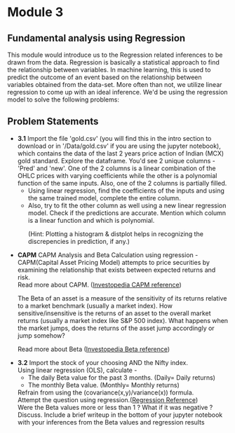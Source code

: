 # Module 3

## Fundamental analysis using Regression

This module would introduce us to the Regression related inferences to be drawn from the data.
Regression is basically a statistical approach to find the relationship between variables. In machine learning, this is used to predict the outcome of an event based on the relationship between variables obtained from the data-set. More often than not, we utilize linear regression to come up with an ideal inference. We'd be using the regression model to solve the following problems:

<h2>Problem Statements</h2>
 <ul>
 <li><strong>3.1</strong> Import the file 'gold.csv' (you will find this in the intro section to download or in '/Data/gold.csv' if you are using the jupyter notebook), which contains the data of the last 2 years price action of Indian (MCX) gold standard. Explore the dataframe. You'd see 2 unique columns - 'Pred' and 'new'. One of the 2 columns is a linear combination of the OHLC prices with varying coefficients while the other is a polynomial function of the same inputs. Also, one of the 2 columns is partially filled.
   
<ul>
<li>Using linear regression, find the coefficients of the inputs and using the same trained model, complete the entire column.</li>
<li>Also, try to fit the other column as well using a new linear regression model. Check if the predictions are accurate. Mention which column is a linear function and which is polynomial.</br>

(Hint: Plotting a histogram & distplot helps in recognizing the discrepencies in prediction, if any.)</li>
</ul>
</li>

 <li><strong>CAPM</strong> CAPM Analysis and Beta Calculation using regression -
</br>
CAPM(Capital Asset Pricing Model) attempts to price securities by examining the relationship that exists between expected returns and risk.
</br>
Read more about CAPM. (<a href="https://www.investopedia.com/terms/c/capm.asp">Investopedia CAPM reference</a>)
</br>

The Beta of an asset is a measure of the sensitivity of its returns relative to a market benchmark (usually a market index). How sensitive/insensitive is the returns of an asset to the overall market returns (usually a market index like S&P 500 index). What happens when the market jumps, does the returns of the asset jump accordingly or jump somehow?
</br>

Read more about Beta (<a href="https://www.investopedia.com/investing/beta-know-risk/">Investopedia Beta reference</a>)</li>
<li><strong>3.2</strong> Import the stock of your choosing AND the Nifty index.
</br>
Using linear regression (OLS), calculate -
<ul>
<li>The daily Beta value for the past 3 months. (Daily= Daily returns)</li>
<li>The monthly Beta value. (Monthly= Monthly returns)</li>
</ul>
     Refrain from using the (covariance(x,y)/variance(x)) formula.
</br>Attempt the question using regression.(<a href="https://financetrain.com/calculating-beta-using-market-model-regression-slope/">Regression Reference</a>)
</br>Were the Beta values more or less than 1 ? What if it was negative ?
</br>Discuss. Include a brief writeup in the bottom of your jupyter notebook with your inferences from the Beta values and regression results

</li>
</ul>
